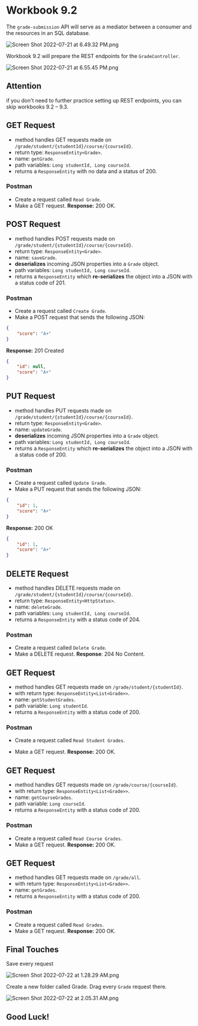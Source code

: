 # Workbook 9.2

The `grade-submission` API will serve as a mediator between a consumer and the resources in an SQL database.

![Screen Shot 2022-07-21 at 6.49.32 PM.png](https://firebasestorage.googleapis.com/v0/b/learnthepart-75aed.appspot.com/o/images%2F3e565790-0fd0-4a2e-aeee-854d516c83b3?alt=media&token=0241d76f-0e82-4e4d-b510-52b2af59a46c)

Workbook 9.2 will prepare the REST endpoints for the `GradeController`.

![Screen Shot 2022-07-21 at 6.55.45 PM.png](https://firebasestorage.googleapis.com/v0/b/learnthepart-75aed.appspot.com/o/images%2Fc2e756b0-22b4-4700-a2b3-157fb45073f7?alt=media&token=5affb776-f7e8-44a8-9833-3ab3afb18412)

## Attention

if you don't need to further practice setting up REST endpoints, you can skip workbooks 9.2 – 9.3.

## GET Request
- method handles GET requests made on `/grade/student/{studentId}/course/{courseId}`.
- return type: `ResponseEntity<Grade>`.
- name: `getGrade`.
- path variables: `Long studentId, Long courseId`.
- returns a `ResponseEntity` with no data and a status of 200.

### Postman

- Create a request called `Read Grade`.
- Make a GET request.
**Response:** 200 OK.


## POST Request
- method handles POST requests made on `/grade/student/{studentId}/course/{courseId}`.
- return type: `ResponseEntity<Grade>`.
- name: `saveGrade`.
- **deserializes** incoming JSON properties into a `Grade` object.
- path variables: `Long studentId, Long courseId`.
- returns a `ResponseEntity` which **re-serializes** the object into a JSON with a status code of 201.

### Postman

- Create a request called `Create Grade`.
- Make a POST request that sends the following JSON:

```json
{
    "score": "A+"
}
```

**Response:** 201 Created

```json
{
    "id": null,
    "score": "A+"
}
```

## PUT Request
- method handles PUT requests made on `/grade/student/{studentId}/course/{courseId}`.
- return type: `ResponseEntity<Grade>`.
- name: `updateGrade`.
- **deserializes** incoming JSON properties into a `Grade` object.
- path variables: `Long studentId, Long courseId`.
- returns a `ResponseEntity` which **re-serializes** the object into a JSON with a status code of 200.

### Postman

- Create a request called `Update Grade`.
- Make a PUT request that sends the following JSON:

```json
{
    "id": 1,
    "score": "A+"
}
```

**Response:** 200 OK

```json
{
    "id": 1,
    "score": "A+"
}
```


## DELETE Request
- method handles DELETE requests made on `/grade/student/{studentId}/course/{courseId}`.
- return type: `ResponseEntity<HttpStatus>`.
- name: `deleteGrade`.
- path variables: `Long studentId, Long courseId`.
- returns a `ResponseEntity` with a status code of 204.

### Postman

- Create a request called `Delete Grade`.
- Make a DELETE request.
**Response**: 204 No Content.

## GET Request
- method handles GET requests made on `/grade/student/{studentId}`.
- with return type: `ResponseEntity<List<Grade>>`.
- name: `getStudentGrades`.
- path variable: `Long studentId`.
- returns a `ResponseEntity` with a status code of 200.

### Postman

- Create a request called `Read Student Grades`.

- Make a GET request.
**Response:** 200 OK.


## GET Request
- method handles GET requests made on `/grade/course/{courseId}`.
- with return type: `ResponseEntity<List<Grade>>`.
- name: `getCourseGrades`.
- path variable: `Long courseId`.
- returns a `ResponseEntity` with a status code of 200.

### Postman

- Create a request called `Read Course Grades`.
- Make a GET request.
**Response:** 200 OK.

## GET Request
- method handles GET requests made on `/grade/all`.
- with return type: `ResponseEntity<List<Grade>>`.
- name: `getGrades`.
- returns a `ResponseEntity` with a status code of 200.

### Postman

- Create a request called `Read Grades`.
- Make a GET request.
**Response:** 200 OK.

## Final Touches

Save every request

![Screen Shot 2022-07-22 at 1.28.29 AM.png](https://firebasestorage.googleapis.com/v0/b/learnthepart-75aed.appspot.com/o/images%2F97188181-4f87-41d2-afc8-001a0a5de427?alt=media&token=4705d1b1-1806-4ffb-816d-07232d9b44a0)

Create a new folder called Grade. Drag every `Grade` request there.

![Screen Shot 2022-07-22 at 2.05.31 AM.png](https://firebasestorage.googleapis.com/v0/b/learnthepart-75aed.appspot.com/o/images%2F2d86f41b-b7fe-40ca-a8d8-b3059b297af1?alt=media&token=5666ae2f-8605-4427-babd-a1aa74f4c299)


## Good Luck!